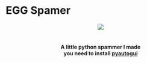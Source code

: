 # EGG Spamer
<div align="center">
    <img src="https://img.shields.io/badge/EggOrg-unknown--user2-green?style=for-the-badge">
    <br><br>
    <h4>A little python spammer I made<br>you need to install <a href="https://pyautogui.readthedocs.io/en/latest/install.html">pyautogui</a></h4>
</div>